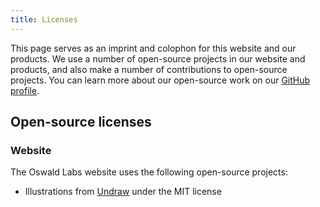 ```yaml
---
title: Licenses
---
```


This page serves as an imprint and colophon for this website and our products. We use a number of open-source projects in our website and products, and also make a number of contributions to open-source projects. You can learn more about our open-source work on our [GitHub profile](https://github.com/OswaldLabsOpenSource).

## Open-source licenses

### Website

The Oswald Labs website uses the following open-source projects:

- Illustrations from [Undraw](https://undraw.co) under the MIT license